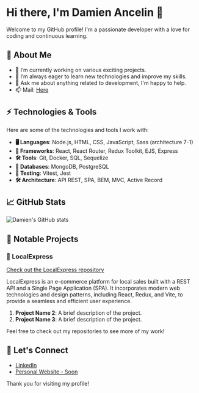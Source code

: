 # Hi there, I'm Damien Ancelin 👋

Welcome to my GitHub profile! I'm a passionate developer with a love for coding and continuous learning.

## 🚀 About Me

- 🔭 I’m currently working on various exciting projects.
- 🌱 I’m always eager to learn new technologies and improve my skills.
- 💬 Ask me about anything related to development, I'm happy to help.
- 📫 Mail: [Here](mailto:ancelin.damien@gmail.com)

## ⚡ Technologies & Tools

Here are some of the technologies and tools I work with:

- **🖥️ Languages**: Node.js, HTML, CSS, JavaScript, Sass (architecture 7-1)
- **🔧 Frameworks**: React, React Router, Redux Toolkit, EJS, Express
- **🛠️ Tools**: Git, Docker, SQL, Sequelize
- **💾 Databases**: MongoDB, PostgreSQL
- **🧪 Testing**: Vitest, Jest
- **🛠️ Architecture**: API REST, SPA, BEM, MVC, Active Record

## 📈 GitHub Stats

![Damien's GitHub stats](https://github-readme-stats.vercel.app/api?username=Damien-Ancelin&show_icons=true&theme=radical)

## 📝 Notable Projects

### 🛒 LocalExpress
[Check out the LocalExpress repository](https://github.com/Damien-Ancelin/LocalExpress)

LocalExpress is an e-commerce platform for local sales built with a REST API and a Single Page Application (SPA). It incorporates modern web technologies and design patterns, including React, Redux, and Vite, to provide a seamless and efficient user experience.

1. **Project Name 2**: A brief description of the project.
2. **Project Name 3**: A brief description of the project.

Feel free to check out my repositories to see more of my work!

## 🤝 Let's Connect

- [LinkedIn](www.linkedin.com/in/damien-ancelin)
- [Personal Website - Soon](https://your-personal-website.com)

Thank you for visiting my profile!
